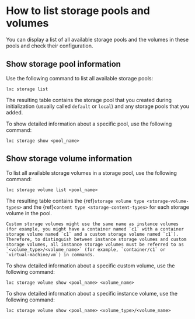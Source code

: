 # How to list storage pools and volumes

You can display a list of all available storage pools and the volumes in these pools and check their configuration.

## Show storage pool information

Use the following command to list all available storage pools:

    lxc storage list

The resulting table contains the storage pool that you created during initialization (usually called `default` or `local`) and any storage pools that you added.

To show detailed information about a specific pool, use the following command:

    lxc storage show <pool_name>

## Show storage volume information

To list all available storage volumes in a storage pool, use the following command:

    lxc storage volume list <pool_name>

The resulting table contains the {ref}`storage volume type <storage-volume-types>` and the {ref}`content type <storage-content-types>` for each storage volume in the pool.

```{note}
Custom storage volumes might use the same name as instance volumes (for example, you might have a container named `c1` with a container storage volume named `c1` and a custom storage volume named `c1`).
Therefore, to distinguish between instance storage volumes and custom storage volumes, all instance storage volumes must be referred to as `<volume_type>/<volume_name>` (for example, `container/c1` or `virtual-machine/vm`) in commands.
```

To show detailed information about a specific custom volume, use the following command:

    lxc storage volume show <pool_name> <volume_name>

To show detailed information about a specific instance volume, use the following command:

    lxc storage volume show <pool_name> <volume_type>/<volume_name>
